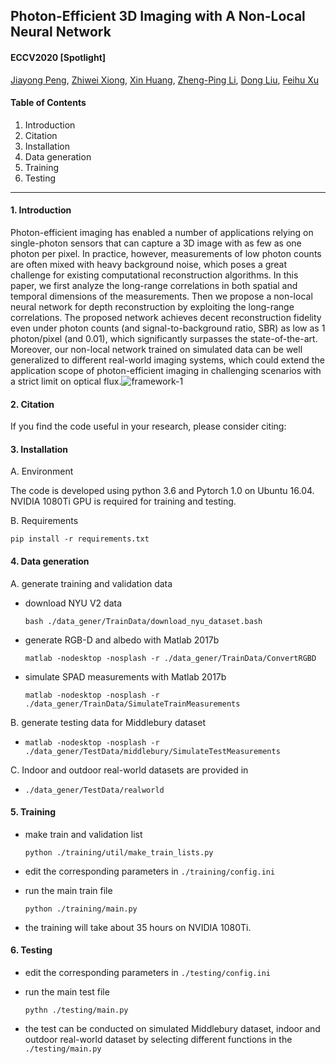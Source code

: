 ## Photon-Efficient 3D Imaging with A Non-Local Neural Network

#### **ECCV2020** [Spotlight]

[Jiayong Peng](https://scholar.google.com/citations?user=cXdZl0wAAAAJ&hl=en), [Zhiwei Xiong](https://scholar.google.com/citations?user=Snl0HPEAAAAJ&hl=en), [Xin Huang](https://quantum.ustc.edu.cn/web/en/node/480), [Zheng-Ping Li](https://quantum.ustc.edu.cn/web/en/node/694), [Dong Liu](https://scholar.google.com/citations?user=lOWByxoAAAAJ&hl=en), [Feihu Xu](https://scholar.google.ca/citations?user=-EZOdMIAAAAJ&hl=en)

#### **Table of Contents**

1. Introduction
2. Citation
3. Installation
4. Data generation
5. Training
6. Testing

----

#### 1. Introduction

Photon-efficient imaging has enabled a number of applications relying on single-photon sensors that can capture a 3D image with as few as one photon per pixel. In practice, however, measurements of low photon counts are often mixed with heavy background noise, which poses a great challenge for existing computational reconstruction algorithms. In this paper, we first analyze the long-range correlations in both spatial and temporal dimensions of the measurements. Then we propose a non-local neural network for depth reconstruction by exploiting the long-range correlations. The proposed network achieves decent reconstruction fidelity even under photon counts (and signal-to-background ratio, SBR) as low as 1 photon/pixel (and 0.01), which significantly surpasses the state-of-the-art. Moreover, our non-local network trained on simulated data can be well generalized to different real-world imaging systems, which could extend the application scope of photon-efficient imaging in challenging scenarios with a strict limit on optical flux.![framework-1](/media/jiayong/Jiayong_04/SinglePhoton_3_28/Code/Code_Github_0704/data_gener/framework-1.png)

#### 2. Citation

If you find the code useful in your research, please consider citing:



#### 3. Installation

A. Environment

The code is developed using python 3.6 and Pytorch 1.0 on Ubuntu 16.04. NVIDIA 1080Ti GPU is required for training and testing. 

B. Requirements

`pip install -r requirements.txt`

#### 4. Data generation

A. generate training and validation data

- download NYU V2 data

  `bash ./data_gener/TrainData/download_nyu_dataset.bash`

- generate RGB-D and albedo with Matlab 2017b

  `matlab -nodesktop -nosplash -r ./data_gener/TrainData/ConvertRGBD`

- simulate SPAD measurements with Matlab 2017b

  `matlab -nodesktop -nosplash -r ./data_gener/TrainData/SimulateTrainMeasurements`

B. generate testing data for Middlebury dataset

- `matlab -nodesktop -nosplash -r ./data_gener/TestData/middlebury/SimulateTestMeasurements`

C. Indoor and outdoor real-world datasets are provided in 

- `./data_gener/TestData/realworld`

#### 5. Training

- make train and validation list

  `python ./training/util/make_train_lists.py`

- edit the corresponding parameters in `./training/config.ini`

- run the main train file

  `python ./training/main.py`

- the training will take about 35 hours on NVIDIA 1080Ti.

#### 6. Testing

- edit the corresponding parameters in `./testing/config.ini`

- run the main test file

  `pythn ./testing/main.py`

- the test can be conducted on simulated Middlebury dataset, indoor and outdoor real-world dataset by selecting different functions in the `./testing/main.py`





































